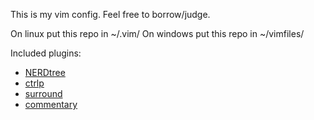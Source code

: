 This is my vim config.  Feel free to borrow/judge.

On linux put this repo in ~/.vim/
On windows put this repo in ~/vimfiles/

Included plugins:
- [NERDtree](https://github.com/scrooloose/nerdtree)
- [ctrlp](https://github.com/kien/ctrlp.vim)
- [surround](https://github.com/tpope/vim-surround)
- [commentary](https://github.com/tpope/vim-commentary)

